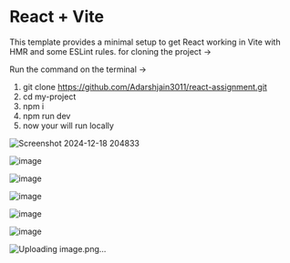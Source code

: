 # React + Vite

This template provides a minimal setup to get React working in Vite with HMR and some ESLint rules.
for cloning the project ->

Run the command on the terminal ->

1. git clone https://github.com/Adarshjain3011/react-assignment.git
2. cd my-project
3. npm i
4. npm run dev
5. now your will run locally

![Screenshot 2024-12-18 204833](https://github.com/user-attachments/assets/50394a90-68d6-43fd-8167-52adb934b819)

![image](https://github.com/user-attachments/assets/299d5b53-4001-4909-8240-8c71ce38a187)

![image](https://github.com/user-attachments/assets/e03822b6-a258-430c-a518-3a6c8ad10c17)

![image](https://github.com/user-attachments/assets/84dfa46d-abd9-4c12-b676-6ecc7a2c47ed)

![image](https://github.com/user-attachments/assets/d4c4afc8-de5c-48a7-b1da-ccbd4cc99f0b)

![image](https://github.com/user-attachments/assets/9db8a43b-fae9-45da-9981-8d94eb35c18f)

![Uploading image.png…]()


